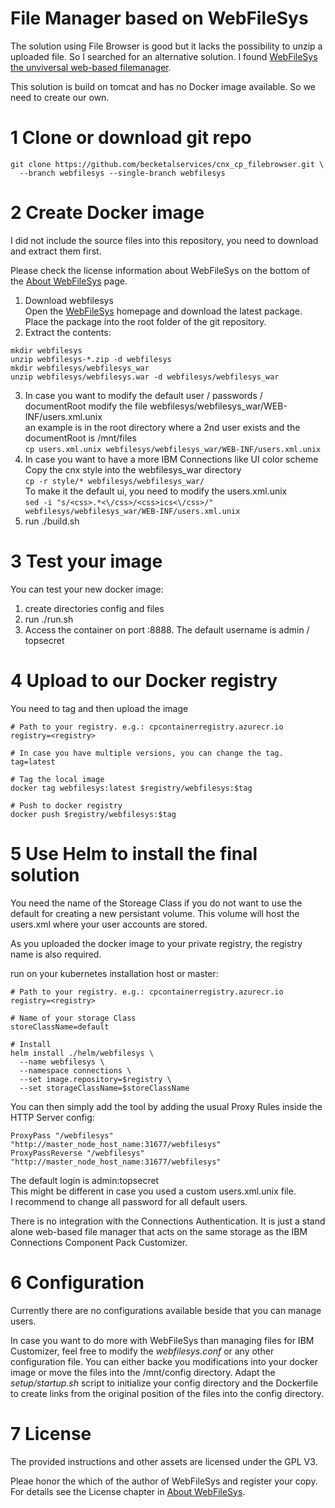 File Manager based on WebFileSys
================================

The solution using File Browser is good but it lacks the possibility to unzip a uploaded file. So I searched for an alternative solution.
I found [WebFileSys the unviversal web-based filemanager](http://www.webfilesys.de/webfilesys-home/index.html).

This solution is build on tomcat and has no Docker image available. So we need to create our own.

# 1 Clone or download git repo

```
git clone https://github.com/becketalservices/cnx_cp_filebrowser.git \
  --branch webfilesys --single-branch webfilesys

```

# 2 Create Docker image
I did not include the source files into this repository, you need to download and extract them first.

Please check the license information about WebFileSys on the bottom of the [About WebFileSys](http://www.webfilesys.de/webfilesys-home/webfilesys.html) page.

1. Download webfilesys  
Open the [WebFileSys](http://www.webfilesys.de/webfilesys-home/download.html) homepage and download the latest package.  
Place the package into the root folder of the git repository.
2. Extract the contents:
```
mkdir webfilesys
unzip webfilesys-*.zip -d webfilesys
mkdir webfilesys/webfilesys_war
unzip webfilesys/webfilesys.war -d webfilesys/webfilesys_war

```
3. In case you want to modify the default user / passwords / documentRoot
modify the file webfilesys/webfilesys\_war/WEB-INF/users.xml.unix<br>
an example is in the root directory where a 2nd user exists and the documentRoot is /mnt/files<br>
`cp users.xml.unix webfilesys/webfilesys_war/WEB-INF/users.xml.unix`
4. In case you want to have a more IBM Connections like UI color scheme
Copy the cnx style into the webfilesys\_war directory  
`cp -r style/* webfilesys/webfilesys_war/`  
To make it the default ui, you need to modify the users.xml.unix  
`sed -i "s/<css>.*<\/css>/<css>ics<\/css>/" webfilesys/webfilesys_war/WEB-INF/users.xml.unix`
5. run ./build.sh

# 3 Test your image
You can test your new docker image:

1. create directories config and files
2. run ./run.sh
3. Access the container on port :8888. 
The default username is admin / topsecret

# 4 Upload to our Docker registry
You need to tag and then upload the image
```
# Path to your registry. e.g.: cpcontainerregistry.azurecr.io
registry=<registry>

# In case you have multiple versions, you can change the tag.
tag=latest 

# Tag the local image
docker tag webfilesys:latest $registry/webfilesys:$tag

# Push to docker registry
docker push $registry/webfilesys:$tag

```

# 5 Use Helm to install the final solution

You need the name of the Storeage Class if you do not want to use the default for creating a new persistant volume. This volume will host the users.xml where your user accounts are stored.

As you uploaded the docker image to your private registry, the registry name is also required.

run on your kubernetes installation host or master:

```
# Path to your registry. e.g.: cpcontainerregistry.azurecr.io
registry=<registry>

# Name of your storage Class
storeClassName=default

# Install
helm install ./helm/webfilesys \
  --name webfilesys \
  --namespace connections \
  --set image.repository=$registry \ 
  --set storageClassName=$storeClassName

```

You can then simply add the tool by adding the usual Proxy Rules inside the HTTP Server config:

```
ProxyPass "/webfilesys" "http://master_node_host_name:31677/webfilesys" 
ProxyPassReverse "/webfilesys" "http://master_node_host_name:31677/webfilesys"

```

The default login is admin:topsecret  
This might be different in case you used a custom users.xml.unix file.  
I recommend to change all password for all default users. 

There is no integration with the Connections Authentication. It is just a stand alone web-based file manager that acts on the same storage as the IBM Connections Component Pack Customizer.

# 6 Configuration

Currently there are no configurations available beside that you can manage users.  

In case you want to do more with WebFileSys than managing files for IBM Customizer, feel free to modify the _webfilesys.conf_ or any other configuration file. You can either backe you modifications into your docker image or move the files into the /mnt/config directory. Adapt the _setup/startup.sh_ script to initialize your config directory and the Dockerfile to create links from the original position of the files into the config directory.
 
# 7 License

The provided instructions and other assets are licensed under the GPL V3.

Pleae honor the which of the author of WebFileSys and register your copy. For details see the License chapter in [About WebFileSys](http://www.webfilesys.de/webfilesys-home/webfilesys.html).

